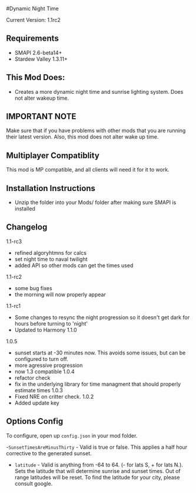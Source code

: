 ﻿#Dynamic Night Time

Current Version: 1.1rc2

## Requirements
- SMAPI 2.6-beta14+
- Stardew Valley 1.3.11+

## This Mod Does:
- Creates a more dynamic night time and sunrise lighting system. Does not alter wakeup time.

## IMPORTANT NOTE

Make sure that if you have problems with other mods that you are running their latest version.  Also, this mod does not alter wake up time. 

## Multiplayer Compatiblity
This mod is MP compatible, and all clients will need it for it to work.

## Installation Instructions
- Unzip the folder into your Mods/ folder after making sure SMAPI is installed

## Changelog
1.1-rc3
 - refined algoryhtmns for calcs
 - set night time to naval twilight
 - added API so other mods can get the times used

1.1-rc2
 - some bug fixes
 - the morning will now properly appear

1.1-rc1
- Some changes to resync the night progression so it doesn't get dark for hours before turning to 'night'
- Updated to Harmony 1.1.0

1.0.5
 - sunset starts at -30 minutes now. This avoids some issues, but can be configured to turn off.
 - more agressive progression
 - now 1.3 compatible
1.0.4
 - refactor check
 - fix in the underlying library for time managment that should properly estimate times
1.0.3
 - Fixed NRE on critter check.
1.0.2
 - Added update key

## Options Config
To configure, open up `config.json` in your mod folder.

-`SunsetTimesAreMinusThirty` - Valid is true or false. This applies a half hour corrective to the generated sunset.

- `latitude` - Valid is anything from -64 to 64. (- for lats S, + for lats N.). Sets the latitude that will determine sunrise and sunset times. Out of range latitudes will be reset. To find the latitude for your city, please consult google.